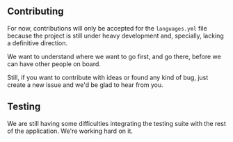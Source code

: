 ## Contributing

For now, contributions will only be accepted for the `languages.yml` file because the project is still under heavy development and, specially, lacking a definitive direction.

We want to understand where we want to go first, and go there, before we can have other people on board.

Still, if you want to contribute with ideas or found any kind of bug, just create a new issue and we'd be glad to hear from you.

## Testing

We are still having some difficulties integrating the testing suite with the rest of the application. We're working hard on it.

